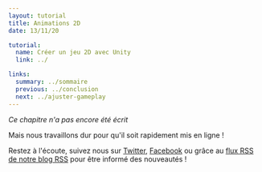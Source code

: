 ```yaml
---
layout: tutorial
title: Animations 2D
date: 13/11/20

tutorial:
  name: Créer un jeu 2D avec Unity
  link: ../

links:
  summary: ../sommaire
  previous: ../conclusion
  next: ../ajuster-gameplay
---
```


_Ce chapitre n'a pas encore été écrit_

Mais nous travaillons dur pour qu'il soit rapidement mis en ligne !

Restez à l'écoute, suivez nous sur [Twitter](http://twitter.com/pixelnest), [Facebook](https://www.facebook.com/pixelneststudio) ou grâce au [flux RSS de notre blog RSS](http://feedpress.me/pixelnest) pour être informé des nouveautés !
